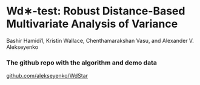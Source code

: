 # Wd∗-test: Robust Distance-Based Multivariate Analysis of Variance
Bashir Hamidi1,  Kristin Wallace,  Chenthamarakshan Vasu, and Alexander V. Alekseyenko

### The github repo with the algorithm and demo data 

[github.com/alekseyenko/WdStar](https://github.com/alekseyenko/WdStar) 

